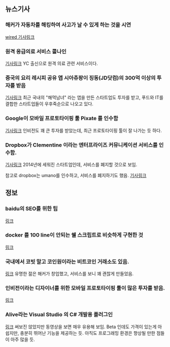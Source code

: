 ## 뉴스기사 

### 해커가 자동차를 해킹하여 사고가 날 수 있게 하는 것을 시연
[wired 기사링크](http://www.wired.com/2015/07/hackers-remotely-kill-jeep-highway/)

### 원격 응급의료 서비스 콜나인
[기사링크](http://besuccess.com/2015/07/callnine/)
YC 출신으로 원격 의료 관련 서비스이다.

### 중국의 요리 레시피 공유 앱 시아츄팡이 징동(JD닷컴)의 300억 이상의 투자를 받음
[기사링크](http://besuccess.com/2015/07/xiachupang/)
최근 국내의 "해먹남녀" 라는 앱을 만든 스타트업도 투자를 받고, 푸드와 IT를 결합한 스타트업들이 우후죽순으로 나오고 있다.

### Google이 모바일 프로토타이핑 툴 Pixate 를 인수함
[기사링크](http://techcrunch.com/2015/07/21/google-acquires-mobile-app-prototyping-tool-pixate/)
인비전도 꽤 큰 투자를 받았는데, 최근 프로토타이핑 툴이 잘 나가는 듯 하다.

### Dropbox가 Clementine 이라는 엔터프라이즈 커뮤니케이션 서비스를 인수함.
[기사링크](http://techcrunch.com/2015/07/22/dropbox-acquires-clementine-an-enterprise-communication-service/)
2014년에 세워진 스타트업인데, 서비스를 폐지할 것으로 보임.

참고로 dropbox는 umano를 인수하고, 서비스를 폐지하기도 했음.
[기사링크](http://venturebeat.com/2015/05/12/dropbox-buys-and-shuts-down-voiceover-startup-umano/)


## 정보

### baidu의 SEO를 위한 팁
[링크](http://besuccess.com/2015/07/baidu_seo/)

### docker 를 100 line이 안되는 쉘 스크립트로 비슷하게 구현한 것
[링크](https://github.com/p8952/bocker)

### 국내에서 코빗 말고 코인원이라는 비트코인 거래소도 있음.
[링크](https://coinone.co.kr/)
유명한 젊은 해커가 창업했고, 서비스를 보니 꽤 괜찮게 만들었음.

### 인비전이라는 디자이너를 위한 모바일 프로토타이핑 툴이 많은 투자를 받음.
[링크](http://www.invisionapp.com/m/)

### Alive라는 Visual Studio 의 C# 개발용 플러그인
[링크](https://comealive.io/#home)
써보진 않았지만 동영상을 보면 매우 유용해 보임. Beta 인데도 가격이 있는게 아쉽지만, 충분히 뛰어난 기능을 제공하는 듯.
아직도 프로그래밍 환경은 향상될 만한 점들이 아주 많을 듯.

